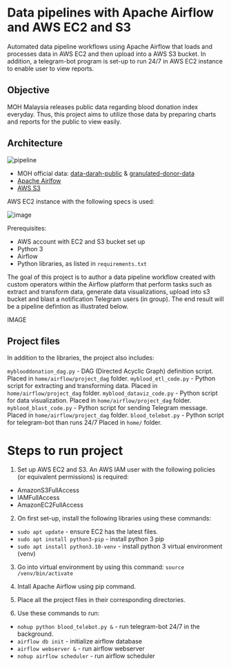 # Data pipelines with Apache Airflow and AWS EC2 and S3

Automated data pipeline workflows using Apache Airflow that loads and processes data in AWS EC2 and then upload into a AWS S3 bucket. In addition, a telegram-bot program is set-up to run 24/7 in AWS EC2 instance to enable user to view reports.

## Objective

MOH Malaysia releases public data regarding blood donation index everyday. Thus, this project aims to utilize those data by preparing charts and reports for the public to view easily.

## Architecture

![pipeline](https://github.com/syahiramzar/mybloodindex_project/assets/128501870/6c44abf6-d5f5-40dd-85d7-24559d6a81ea)

* MOH official data: [data-darah-public](https://github.com/MoH-Malaysia/data-darah-public) & [granulated-donor-data](https://dub.sh/ds-data-granular)
* [Apache Airlfow](https://airflow.apache.org/)
* [AWS S3](https://aws.amazon.com/s3/)

AWS EC2 instance with the following specs is used:

![image](https://github.com/syahiramzar/mybloodindex_project/assets/128501870/5fe746d4-b0cd-4b7d-8653-dc6dfbb22e79)

Prerequisites:
* AWS account with EC2 and S3 bucket set up
* Python 3
* Airflow
* Python libraries, as listed in `requirements.txt`

The goal of this project is to author a data pipeline workflow created with custom operators within the Airflow platform that perform tasks such as extract and transform data, generate data visualizations, upload into s3 bucket and blast a notification Telegram users (in group). The end result will be a pipeline defintion as illustrated below.

IMAGE


## Project files
In addition to the libraries, the project also includes:

`myblooddonation_dag.py` - DAG (Directed Acyclic Graph) definition script. Placed in `home/airflow/project_dag` folder.
`myblood_etl_code.py` - Python script for extracting and transforming data. Placed in `home/airflow/project_dag` folder.
`myblood_dataviz_code.py` - Python script for data visualization. Placed in `home/airflow/project_dag` folder.
`myblood_blast_code.py` - Python script for sending Telegram message. Placed in `home/airflow/project_dag` folder.
`blood_telebot.py` - Python script for telegram-bot than runs 24/7 Placed in `home/` folder.

# Steps to run project

1. Set up AWS EC2 and S3. An AWS IAM user with the following policies (or equivalent permissions) is required:

* AmazonS3FullAccess
* IAMFullAccess
* AmazonEC2FullAccess

2. On first set-up, install the following libraries using these commands:

  * `sudo apt update` - ensure EC2 has the latest files.
  * `sudo apt install python3-pip` - install python 3 pip
  * `sudo apt install python3.10-venv` - install python 3 virtual environment (venv)

3. Go into virtual environment by using this command: `source /venv/bin/activate`

4. Intall Apache Airflow using pip command.

5. Place all the project files in their corresponding directories.

6. Use these commands to run:

  * `nohup python blood_telebot.py &` - run telegram-bot 24/7 in the background.
  * `airflow db init` - initialize airflow database
  * `airflow webserver &` - run airflow webserver
  * `nohup airflow scheduler` - run airflow scheduler

